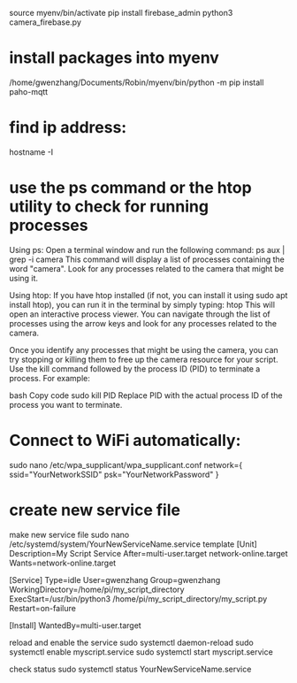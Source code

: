 source myenv/bin/activate
pip install firebase_admin
python3 camera_firebase.py

# install packages into myenv
/home/gwenzhang/Documents/Robin/myenv/bin/python -m pip install paho-mqtt

# find ip address:
hostname -I



# use the ps command or the htop utility to check for running processes
Using ps:
Open a terminal window and run the following command:
ps aux | grep -i camera
This command will display a list of processes containing the word "camera". Look for any processes related to the camera that might be using it.

Using htop:
If you have htop installed (if not, you can install it using sudo apt install htop), you can run it in the terminal by simply typing:
htop
This will open an interactive process viewer. You can navigate through the list of processes using the arrow keys and look for any processes related to the camera.

Once you identify any processes that might be using the camera, you can try stopping or killing them to free up the camera resource for your script. Use the kill command followed by the process ID (PID) to terminate a process. For example:

bash
Copy code
sudo kill PID
Replace PID with the actual process ID of the process you want to terminate.


# Connect to WiFi automatically:
sudo nano /etc/wpa_supplicant/wpa_supplicant.conf
network={
    ssid="YourNetworkSSID"
    psk="YourNetworkPassword"
}


# create new service file
make new service file
sudo nano /etc/systemd/system/YourNewServiceName.service
template
[Unit]
Description=My Script Service
After=multi-user.target network-online.target
Wants=network-online.target

[Service]
Type=idle
User=gwenzhang
Group=gwenzhang
WorkingDirectory=/home/pi/my_script_directory
ExecStart=/usr/bin/python3 /home/pi/my_script_directory/my_script.py
Restart=on-failure

[Install]
WantedBy=multi-user.target

reload and enable the service
sudo systemctl daemon-reload
sudo systemctl enable myscript.service
sudo systemctl start myscript.service

check status
sudo systemctl status YourNewServiceName.service







